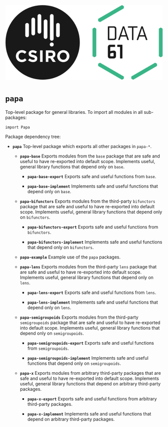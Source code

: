 ![CSIRO's Data61 Logo](https://raw.githubusercontent.com/qfpl/assets/master/data61-transparent-bg.png)

# `papa`

Top-level package for general libraries. To import all modules in all
sub-packages:

    import Papa

Package dependency tree:

* **`papa`** Top-level package which exports all other packages in `papa-*`.

  * **`papa-base`** Exports modules from the `base` package that are safe and useful to have re-exported into default scope. Implements useful, general library functions that depend only on `base`.

    *  **`papa-base-export`** Exports safe and useful functions from `base`.

    *  **`papa-base-implement`** Implements safe and useful functions that depend only on `base`.

  * **`papa-bifunctors`** Exports modules from the third-party `bifunctors` package that are safe and useful to have re-exported into default scope. Implements useful, general library functions that depend only on `bifunctors`.

    *  **`papa-bifunctors-export`** Exports safe and useful functions from `bifunctors`.

    *  **`papa-bifunctors-implement`** Implements safe and useful functions that depend only on `bifunctors`.

  * **`papa-example`** Example use of the `papa` packages.
  
  * **`papa-lens`** Exports modules from the third-party `lens` package that are safe and useful to have re-exported into default scope. Implements useful, general library functions that depend only on `lens`.

    *  **`papa-lens-export`** Exports safe and useful functions from `lens`.

    *  **`papa-lens-implement`** Implements safe and useful functions that depend only on `lens`.

  * **`papa-semigroupoids`** Exports modules from the third-party `semigroupoids` package that are safe and useful to have re-exported into default scope. Implements useful, general library functions that depend only on `semigroupoids`.

    *  **`papa-semigroupoids-export`** Exports safe and useful functions from `semigroupoids`.

    *  **`papa-semigroupoids-implement`** Implements safe and useful functions that depend only on `semigroupoids`.

  * **`papa-x`** Exports modules from arbitrary third-party packages that are safe and useful to have re-exported into default scope. Implements useful, general library functions that depend on arbitrary third-party packages.

    *  **`papa-x-export`** Exports safe and useful functions from arbitrary third-party packages.

    *  **`papa-x-implement`** Implements safe and useful functions that depend on arbitrary third-party
       packages.

